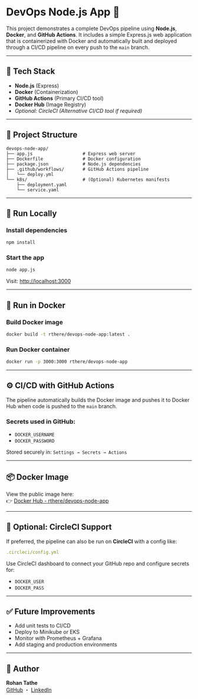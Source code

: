 # DevOps Node.js App 🚀

This project demonstrates a complete DevOps pipeline using **Node.js**, **Docker**, and **GitHub Actions**. It includes a simple Express.js web application that is containerized with Docker and automatically built and deployed through a CI/CD pipeline on every push to the `main` branch.

---

## 🔧 Tech Stack

- **Node.js** (Express)
- **Docker** (Containerization)
- **GitHub Actions** (Primary CI/CD tool)
- **Docker Hub** (Image Registry)
- *Optional: CircleCI (Alternative CI/CD tool if required)*

---

## 📁 Project Structure

```
devops-node-app/
├── app.js                   # Express web server
├── Dockerfile               # Docker configuration
├── package.json             # Node.js dependencies
├── .github/workflows/       # GitHub Actions pipeline
│   └── deploy.yml
└── k8s/                     # (Optional) Kubernetes manifests
    ├── deployment.yaml
    └── service.yaml
```

---

## 🚀 Run Locally

### Install dependencies
```bash
npm install
```

### Start the app
```bash
node app.js
```

Visit: [http://localhost:3000](http://localhost:3000)

---

## 🐳 Run in Docker

### Build Docker image
```bash
docker build -t rthere/devops-node-app:latest .
```

### Run Docker container
```bash
docker run -p 3000:3000 rthere/devops-node-app
```

---

## ⚙️ CI/CD with GitHub Actions

The pipeline automatically builds the Docker image and pushes it to Docker Hub when code is pushed to the `main` branch.

### Secrets used in GitHub:
- `DOCKER_USERNAME`
- `DOCKER_PASSWORD`

Stored securely in:
`Settings → Secrets → Actions`

---

## 📦 Docker Image

View the public image here:  
👉 [Docker Hub - rthere/devops-node-app](https://hub.docker.com/repository/docker/rthere/devops-node-app)

---

## 🔁 Optional: CircleCI Support

If preferred, the pipeline can also be run on **CircleCI** with a config like:
```yaml
.circleci/config.yml
```

Use CircleCI dashboard to connect your GitHub repo and configure secrets for:
- `DOCKER_USER`
- `DOCKER_PASS`

---

## ✅ Future Improvements

- Add unit tests to CI/CD
- Deploy to Minikube or EKS
- Monitor with Prometheus + Grafana
- Add staging and production environments

---

## 🙌 Author

**Rohan Tathe**  
[GitHub](https://github.com/Rthere) ・ [LinkedIn](https://www.linkedin.com/in/rohan-tathe-2593b526a/)
